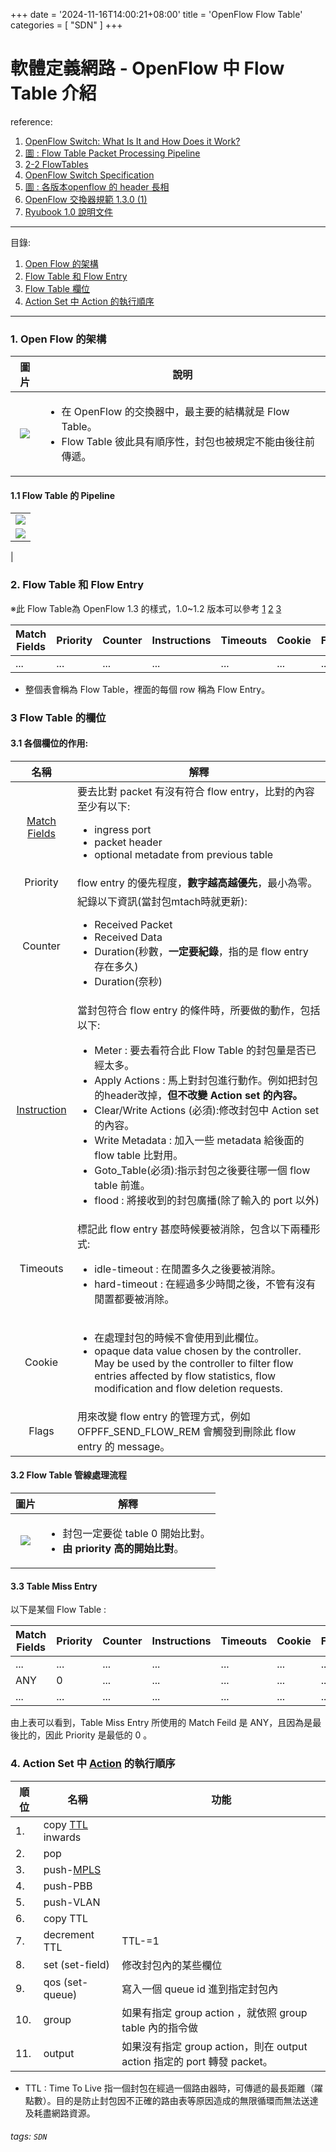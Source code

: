 +++
date = '2024-11-16T14:00:21+08:00'
title = 'OpenFlow Flow Table'
categories = [
    "SDN"
]
+++


# 軟體定義網路 - OpenFlow 中 Flow Table 介紹

reference:

1. [OpenFlow Switch: What Is It and How Does it Work?](https://www.cables-solutions.com/whats-openflow-switch-how-it-works.html)
2. [圖 : Flow Table Packet Processing Pipeline](https://www.researchgate.net/figure/Flow-Table-Packet-Processing-Pipeline-2_fig1_318652506)
3. [2-2 FlowTables](https://www.youtube.com/watch?v=aaPwiyjwrQM&t)
4. [OpenFlow Switch Specification](https://opennetworking.org/wp-content/uploads/2014/10/openflow-switch-v1.3.5.pdf)
5. [圖 : 各版本openflow 的 header 長相](https://download.huawei.com/mdl/image/download?uuid=12ee231f981047fabd03378e1442168f)
6. [OpenFlow 交換器規範 1.3.0 (1)](https://www.jianshu.com/p/acfeae1771b3)
7. [Ryubook 1.0 說明文件](https://book.ryu-sdn.org/zh_tw/html/)

----

目錄:

1. [Open Flow 的架構](#1-Open-Flow-的架構)
2. [Flow Table 和 Flow Entry](#2-Flow-Table-和-Flow-Entry)
3. [Flow Table 欄位](#3-Flow-Table-的欄位)
4. [Action Set 中 Action 的執行順序](#4-Action-Set-中-Action-的執行順序)
---

### 1. Open Flow 的架構

| 圖片 | 說明 | 
| :--------: | -------- |
| ![]( https://www.cables-solutions.com/wp-content/uploads/2018/07/what-is-openflow-switch.png)  |   <ul style='list-style-position:outside;'><li>在 OpenFlow 的交換器中，最主要的結構就是 Flow Table。<li>Flow Table 彼此具有順序性，封包也被規定不能由後往前傳遞。</ul>   | 

#### 1.1 Flow Table 的 Pipeline

|  | 
| -------- | 
| ![]( https://www.researchgate.net/publication/318652506/figure/fig1/AS:519482711998464@1500865738587/Flow-Table-Packet-Processing-Pipeline-2.png)  | 
| ![](https://i.imgur.com/MC05Xma.jpg)
  | 

### 2. Flow Table 和 Flow Entry

※此 Flow Table為 OpenFlow 1.3 的樣式，1.0~1.2 版本可以參考 [1](https://support.huawei.com/enterprise/en/doc/EDOC1100196737) [2](https://download.huawei.com/mdl/image/download?uuid=12ee231f981047fabd03378e1442168f) [3](https://davidleitw.github.io/posts/sdn2/#flow-table)

| Match Fields | Priority | Counter | Instructions | Timeouts | Cookie | Flags |
| -------- | -------- | -------- | -------- | -------- | -------- | -------- |
| ... | ... | ... | ... | ... | ... | ... | ... | 

* 整個表會稱為 Flow Table，裡面的每個 row 稱為 Flow Entry。

### 3 Flow Table 的欄位

#### 3.1 各個欄位的作用:

|     名稱     | 解釋|
|:------------:| --------------------------------------------------------------------------------------------------------------------------------------------------------------------------------------------------------------------- |
| [Match Fields](https://book.ryu-sdn.org/zh_tw/html/openflow_protocol.html#match) | 要去比對 packet 有沒有符合 flow entry，比對的內容至少有以下: <ul style='list-style-position:outside;'><li>ingress port</li><li>packet header</li> <li>optional metadate from previous table</li></ul>                 |
|   Priority   | flow entry 的優先程度，**數字越高越優先**，最小為零。 |
| Counter | 紀錄以下資訊(當封包mtach時就更新): <ul style='list-style-position:outside;'><li>Received Packet</li><li>Received Data</li><li>Duration(秒數，**一定要紀錄**，指的是 flow entry 存在多久)</li><li>Duration(奈秒)</li></ul> |
|[Instruction](https://book.ryu-sdn.org/zh_tw/html/openflow_protocol.html#instruction)|當封包符合 flow entry 的條件時，所要做的動作，包括以下:<ul style='list-style-position:outside;'><li>Meter : 要去看符合此 Flow Table 的封包量是否已經太多。</li><li>Apply Actions : 馬上對封包進行動作。例如把封包的header改掉，**但不改變 Action set 的內容。** </li><li>Clear/Write Actions (必須):修改封包中 Action set 的內容。</li><li>Write Metadata : 加入一些 metadata 給後面的 flow table 比對用。</li><li>Goto_Table(必須):指示封包之後要往哪一個 flow table 前進。</li><li>flood : 將接收到的封包廣播(除了輸入的 port 以外)</li></ul>|
|Timeouts|標記此 flow entry 甚麼時候要被消除，包含以下兩種形式:<ul style='list-style-position:outside;'><li>idle-timeout : 在閒置多久之後要被消除。</li> <li>hard-timeout : 在經過多少時間之後，不管有沒有閒置都要被消除。</li></ul>|
|Cookie|<ul style='list-style-position:outside;'><li> 在處理封包的時候不會使用到此欄位。</li> <li>opaque data value chosen by the controller. May be used by the controller to filter flow entries affected by flow statistics, flow modification and flow deletion requests.  </li></ul>|
|Flags| 用來改變 flow entry 的管理方式，例如 OFPFF_SEND_FLOW_REM 會觸發到刪除此 flow entry 的 message。 |

#### 3.2 Flow Table 管線處理流程

|圖片| 解釋|
|:---:|---|
|![](https://i.imgur.com/JnHJVhP.jpg)|<ul style='list-style-position:outside;'><li>封包一定要從 table 0 開始比對。</li> <li>**由 priority 高的開始比對**。</li> </ul>|


#### 3.3 Table Miss Entry

以下是某個 Flow Table :

| Match Fields | Priority | Counter | Instructions | Timeouts | Cookie | Flags |
| -------- | -------- | -------- | -------- | -------- | -------- | -------- |
| ... | ... | ... | ... | ... | ... | ... | ... | 
| ANY | 0 | ... | ... | ... | ... | ... | ... | 
| ... | ... | ... | ... | ... | ... | ... | ... | 

由上表可以看到，Table Miss Entry 所使用的 Match Feild 是 ANY，且因為是最後比的，因此 Priority 是最低的 0 。

### 4. Action Set 中 [Action](https://book.ryu-sdn.org/zh_tw/html/openflow_protocol.html#action) 的執行順序



| 順位 | 名稱 | 功能 |
| -------- | -------- | -------- |
|1.|copy [TTL]() inwards|
|2.|pop|
|3.|push-[MPLS](https://www.google.com/search?q=MPLS&sourceid=chrome&ie=UTF-8)| 
|4.|push-PBB|
|5.|push-VLAN|
|6.|copy TTL|
|7.|decrement TTL| TTL-=1|
|8.|set (set-field) | 修改封包內的某些欄位 |
|9.|qos (set-queue) | 寫入一個 queue id 進到指定封包內 |
|10.|group|如果有指定 group action ，就依照 group table 內的指令做 |
|11.|output| 如果沒有指定 group action，則在 output action 指定的 port 轉發 packet。|

- <span id="TTL"> TTL </span> : Time To Live 
指一個封包在經過一個路由器時，可傳遞的最長距離（躍點數）。目的是防止封包因不正確的路由表等原因造成的無限循環而無法送達及耗盡網路資源。

###### tags: `SDN`
